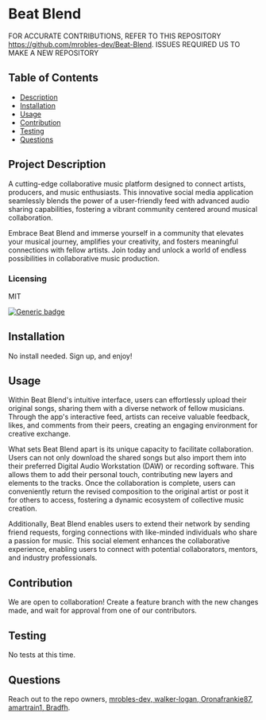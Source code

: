 # Beat Blend

FOR ACCURATE CONTRIBUTIONS, REFER TO THIS REPOSITORY https://github.com/mrobles-dev/Beat-Blend. ISSUES REQUIRED US TO MAKE A NEW REPOSITORY

## Table of Contents

- [Description](#project-description)
- [Installation](#installation)
- [Usage](#usage)
- [Contribution](#contribution)
- [Testing](#testing)
- [Questions](#questions)

## Project Description

A cutting-edge collaborative music platform designed to connect artists, producers, and music enthusiasts. This innovative social media application seamlessly blends the power of a user-friendly feed with advanced audio sharing capabilities, fostering a vibrant community centered around musical collaboration.

Embrace Beat Blend and immerse yourself in a community that elevates your musical journey, amplifies your creativity, and fosters meaningful connections with fellow artists. Join today and unlock a world of endless possibilities in collaborative music production.

### Licensing

MIT

[![Generic badge](https://img.shields.io/badge/License-MIT-green.svg)](https://choosealicense.com/licenses/mit/.)

## Installation

No install needed. Sign up, and enjoy!

## Usage

Within Beat Blend's intuitive interface, users can effortlessly upload their original songs, sharing them with a diverse network of fellow musicians. Through the app's interactive feed, artists can receive valuable feedback, likes, and comments from their peers, creating an engaging environment for creative exchange.

What sets Beat Blend apart is its unique capacity to facilitate collaboration. Users can not only download the shared songs but also import them into their preferred Digital Audio Workstation (DAW) or recording software. This allows them to add their personal touch, contributing new layers and elements to the tracks. Once the collaboration is complete, users can conveniently return the revised composition to the original artist or post it for others to access, fostering a dynamic ecosystem of collective music creation.

Additionally, Beat Blend enables users to extend their network by sending friend requests, forging connections with like-minded individuals who share a passion for music. This social element enhances the collaborative experience, enabling users to connect with potential collaborators, mentors, and industry professionals.

## Contribution

We are open to collaboration! Create a feature branch with the new changes made, and wait for approval from one of our contributors.

## Testing

No tests at this time.

## Questions

Reach out to the repo owners, [mrobles-dev, walker-logan, Oronafrankie87, amartrain1, Bradfh](https://github.com/mrobles-dev/Beat-Blend/graphs/contributors).

